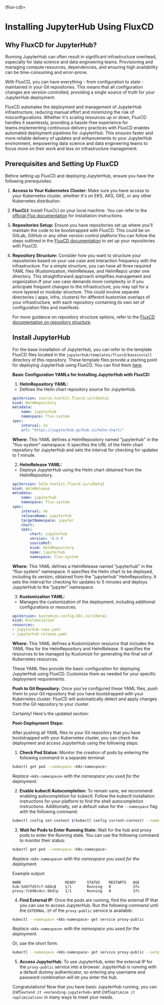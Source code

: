 (flux-cd)=

# Installing JupyterHub Using FluxCD

## Why FluxCD for JupyterHub?

Running JupyterHub can often result in significant infrastructure overhead, especially for data science and data engineering teams. Provisioning and managing compute resources, dependencies, and ensuring high availability can be time-consuming and error-prone.

With FluxCD, you can have everything - from configuration to state - maintained in your Git repositories. This means that all configuration changes are version-controlled, providing a single source of truth for your JupyterHub deployment.

FluxCD automates the deployment and management of JupyterHub infrastructure, reducing manual effort and minimizing the risk of misconfigurations. Whether it's scaling resources up or down, FluxCD handles it seamlessly, providing a hassle-free experience for teams.Implementing continuous delivery practices with FluxCD enables automated deployment pipelines for JupyterHub. This ensures faster and more reliable delivery of updates and enhancements to your JupyterHub environment, empowering data science and data engineering teams to focus more on their work and less on infrastructure management.

## Prerequisites and Setting Up FluxCD

Before setting up FluxCD and deploying JupyterHub, ensure you have the following prerequisites:

1. **Access to Your Kubernetes Cluster:**
   Make sure you have access to your Kubernetes cluster, whether it's on EKS, AKS, GKE, or any other Kubernetes distribution.

2. **FluxCLI:**
   Install FluxCLI on your local machine. You can refer to the [official Flux documentation](https://fluxcd.io/flux/get-started/) for installation instructions.

3. **Repositories Setup:**
   Ensure you have repositories set up where you'll maintain the code to be bootstrapped with FluxCD. This could be on GitLab, GitHub or any other version control platform.You can follow the steps outlined in the [FluxCD documentation](https://fluxcd.io/flux/installation/bootstrap/) to set up your repositories with FluxCD.

4. **Repository Structure:**
   Consider how you want to structure your repositories based on your use case and interaction frequency with the infrastructure. For a simple structure, you can have all three required YAML files (Kustomization, HelmRelease, and HelmRepo) under one directory. This straightforward approach simplifies management and organization.If your use case demands more complexity or if you anticipate frequent changes to the infrastructure, you may opt for a more layered or modular structure. This could involve separate directories ( apps, infra, clusters) for different kustomize overlays of your infrastructure, with each repository containing its own set of configuration files and manifests.

   For more guidance on repository structure options, refer to the [FluxCD documentation on repository structure](https://fluxcd.io/flux/guides/repository-structure/).

   ## Install JupyterHub

   For the base installation of JupyterHub, you can refer to the template FluxCD files located in the `jupyterhub/templates/fluxcd/baseinstall` directory of this repository. These template files provide a starting point for deploying JupyterHub using FluxCD. You can find them [here](../../jupyterhub/templates/fluxcd/baseinstall).

  

    **Basic Configuration YAMLs for Installing JupyterHub with FluxCD:**

    1. **HelmRepository YAML:**
    -  Defines the Helm chart repository source for JupyterHub.
    
    ```yaml
    apiVersion: source.toolkit.fluxcd.io/v1beta1
    kind: HelmRepository
    metadata:
        name: jupyterhub
        namespace: flux-system
    spec:
        interval: 1m
        url: "https://jupyterhub.github.io/helm-chart/"
    ```

    **Where:** This YAML defines a HelmRepository named "jupyterhub" in the "flux-system" namespace. It specifies the URL of the Helm chart repository for JupyterHub and sets the interval for checking for updates to 1 minute.

    2. **HelmRelease YAML:**
    -  Deploys JupyterHub using the Helm chart obtained from the HelmRepository.

    ```yaml
    apiVersion: helm.toolkit.fluxcd.io/v2beta1
    kind: HelmRelease
    metadata:
        name: jupyterhub
        namespace: flux-system
    spec:
        interval: 5m
        releaseName: jupyterhub
        targetNamespace: jupyter
        chart:
        spec:
            chart: jupyterhub
            version: 'X.X.X'
            sourceRef:
            kind: HelmRepository
            name: jupyterhub
            namespace: flux-system
    ```

    **Where:** This YAML defines a HelmRelease named "jupyterhub" in the "flux-system" namespace. It specifies the Helm chart to be deployed, including its version, obtained from the "jupyterhub" HelmRepository. It sets the interval for checking for updates to 5 minutes and deploys JupyterHub to the "jupyter" namespace.

    3. **Kustomization YAML:**
    -  Manages the customization of the deployment, including additional configurations or resources.

    ```yaml
    apiVersion: kustomize.config.k8s.io/v1beta1
    kind: Kustomization
    resources:
    - jupyterhub-repo.yaml
    - jupyterhub-release.yaml
    ```

    **Where:** This YAML defines a Kustomization resource that includes the YAML files for the HelmRepository and HelmRelease. It specifies the resources to be managed by Kustomize for generating the final set of Kubernetes resources.

    These YAML files provide the basic configuration for deploying JupyterHub using FluxCD. Customize them as needed for your specific deployment requirements.

    **Push to Git Repository:**
    Once you've configured these YAML files, push them to your Git repository that you have bootstrapped with your Kubernetes cluster. FluxCD will automatically detect and apply changes from the Git repository to your cluster.

    Certainly! Here's the updated section:


    **Post-Deployment Steps:**

    After pushing all YAML files to your Git repository that you have bootstrapped with your Kubernetes cluster, you can check the deployment and access JupyterHub using the following steps:

    1. **Check Pod Status:**
    Monitor the creation of pods by entering the following command in a separate terminal:

    ```bash
    kubectl get pod --namespace <k8s-namespace>
    ```

    *Replace `<k8s-namespace>` with the namespace you used for the deployment.*

    2. **Enable kubectl Autocompletion:**
    To remain sane, we recommend enabling autocompletion for kubectl. Follow the kubectl installation instructions for your platform to find the shell autocompletion instructions. Additionally, set a default value for the `--namespace` flag with the following command:

    ```bash
    kubectl config set-context $(kubectl config current-context) --namespace <k8s-namespace>
    ```

    3. **Wait for Pods to Enter Running State:**
    Wait for the hub and proxy pods to enter the Running state. You can use the following command to monitor their status:

    ```bash
    kubectl get pod --namespace <k8s-namespace>
    ```

    *Replace `<k8s-namespace>` with the namespace you used for the deployment.*

    Example output:

    ```
    NAME                    READY     STATUS    RESTARTS   AGE
    hub-5d4ffd57cf-k68z8    1/1       Running   0          37s
    proxy-7cb9bc4cc-9bdlp   1/1       Running   0          37s
    ```

    4. **Find External IP:**
    Once the pods are running, find the external IP that you can use to access JupyterHub. Run the following command until the `EXTERNAL-IP` of the `proxy-public` service is available:

    ```bash
    kubectl --namespace <k8s-namespace> get service proxy-public
    ```

    *Replace `<k8s-namespace>` with the namespace you used for the deployment.*

    Or, use the short form:

    ```bash
    kubectl --namespace <k8s-namespace> get service proxy-public --output jsonpath='{.status.loadBalancer.ingress[].ip}'
    ```

    5. **Access JupyterHub:**
    To use JupyterHub, enter the external IP for the `proxy-public` service into a browser. JupyterHub is running with a default dummy authenticator, so entering any username and password combination will let you enter the hub.

    Congratulations! Now that you have basic JupyterHub running, you can {ref}`extend it <extending-jupyterhub>` and {ref}`optimize it <optimization>` in many
    ways to meet your needs. 











